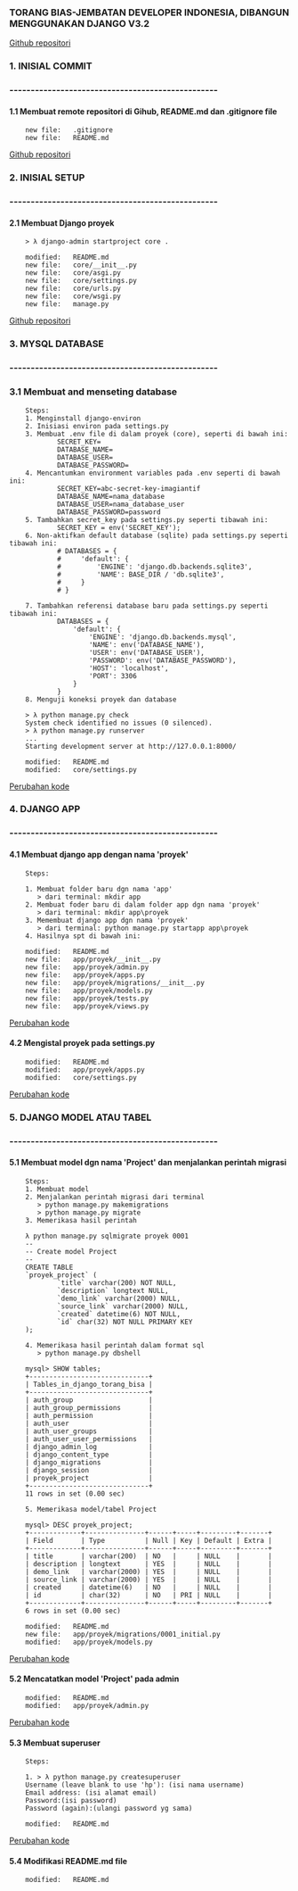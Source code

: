 ### TORANG BIAS-JEMBATAN DEVELOPER INDONESIA, DIBANGUN MENGGUNAKAN DJANGO V3.2


<a href="https://github.com/gurnitha/django-torang-bisa" target="_blank">Github repositori</a>


### 1. INISIAL COMMIT
### -------------------------------------------------


#### 1.1 Membuat remote repositori di Gihub, README.md dan .gitignore file

        new file:   .gitignore
        new file:   README.md

<a href="https://github.com/gurnitha/django-torang-bisa/commits/main" target="_blank">Github repositori</a>


### 2. INISIAL SETUP
### -------------------------------------------------


#### 2.1 Membuat Django proyek

        > λ django-admin startproject core .

        modified:   README.md
        new file:   core/__init__.py
        new file:   core/asgi.py
        new file:   core/settings.py
        new file:   core/urls.py
        new file:   core/wsgi.py
        new file:   manage.py

<a href="https://github.com/gurnitha/django-torang-bisa/commits/main" target="_blank" rel="noopener noreferrer">Github repositori</a>


### 3. MYSQL DATABASE
### -------------------------------------------------


### 3.1 Membuat and menseting database

        Steps:
        1. Menginstall django-environ
        2. Inisiasi environ pada settings.py 
        3. Membuat .env file di dalam proyek (core), seperti di bawah ini:
                SECRET_KEY=
                DATABASE_NAME=
                DATABASE_USER=
                DATABASE_PASSWORD=
        4. Mencantumkan environment variables pada .env seperti di bawah ini:
                SECRET_KEY=abc-secret-key-imagiantif
                DATABASE_NAME=nama_database
                DATABASE_USER=nama_database_user
                DATABASE_PASSWORD=password
        5. Tambahkan secret_key pada settings.py seperti tibawah ini:
                SECRET_KEY = env('SECRET_KEY');
        6. Non-aktifkan default database (sqlite) pada settings.py seperti tibawah ini:
                # DATABASES = {
                #     'default': {
                #         'ENGINE': 'django.db.backends.sqlite3',
                #         'NAME': BASE_DIR / 'db.sqlite3',
                #     }
                # }

        7. Tambahkan referensi database baru pada settings.py seperti tibawah ini:
                DATABASES = {
                    'default': {
                        'ENGINE': 'django.db.backends.mysql',
                        'NAME': env('DATABASE_NAME'),
                        'USER': env('DATABASE_USER'),
                        'PASSWORD': env('DATABASE_PASSWORD'),
                        'HOST': 'localhost',
                        'PORT': 3306
                    }
                }
        8. Menguji koneksi proyek dan database

        > λ python manage.py check
        System check identified no issues (0 silenced).
        > λ python manage.py runserver
        ...
        Starting development server at http://127.0.0.1:8000/

        modified:   README.md
        modified:   core/settings.py

<a href="https://github.com/gurnitha/django-torang-bisa/commit/ba06979cf35628726f0f1feca15a95811755ad05" target="_blank" rel="noopener noreferrer">Perubahan kode</a>


### 4. DJANGO APP
### -------------------------------------------------


#### 4.1 Membuat django app dengan nama 'proyek'

        Steps:

        1. Membuat folder baru dgn nama 'app'
           > dari terminal: mkdir app
        2. Membuat foder baru di dalam folder app dgn nama 'proyek'
           > dari terminal: mkdir app\proyek
        3. Memembuat django app dgn nama 'proyek'
           > dari terminal: python manage.py startapp app\proyek
        4. Hasilnya spt di bawah ini:

        modified:   README.md
        new file:   app/proyek/__init__.py
        new file:   app/proyek/admin.py
        new file:   app/proyek/apps.py
        new file:   app/proyek/migrations/__init__.py
        new file:   app/proyek/models.py
        new file:   app/proyek/tests.py
        new file:   app/proyek/views.py       

<a href="https://github.com/gurnitha/django-torang-bisa/commit/134ee3940b5dc1375525df4cc318326c4d462c6e" target="_blank" rel="noopener noreferrer">Perubahan kode</a>


#### 4.2 Mengistal proyek pada settings.py

        modified:   README.md
        modified:   app/proyek/apps.py
        modified:   core/settings.py

<a href="https://github.com/gurnitha/django-torang-bisa/commit/5d99f6cb698d4dc6b2e220f604c50119b4254e0b" target="_blank" rel="noopener noreferrer">Perubahan kode</a>


### 5. DJANGO MODEL ATAU TABEL
### -------------------------------------------------


#### 5.1 Membuat model dgn nama 'Project' dan menjalankan perintah migrasi

        Steps:
        1. Membuat model
        2. Menjalankan perintah migrasi dari terminal
           > python manage.py makemigrations
           > python manage.py migrate
        3. Memerikasa hasil perintah

        λ python manage.py sqlmigrate proyek 0001
        --
        -- Create model Project
        --
        CREATE TABLE 
        `proyek_project` (
                `title` varchar(200) NOT NULL, 
                `description` longtext NULL, 
                `demo_link` varchar(2000) NULL, 
                `source_link` varchar(2000) NULL, 
                `created` datetime(6) NOT NULL, 
                `id` char(32) NOT NULL PRIMARY KEY
        ); 

        4. Memerikasa hasil perintah dalam format sql        
           > python manage.py dbshell 

        mysql> SHOW tables;
        +------------------------------+
        | Tables_in_django_torang_bisa |
        +------------------------------+
        | auth_group                   |
        | auth_group_permissions       |
        | auth_permission              |
        | auth_user                    |
        | auth_user_groups             |
        | auth_user_user_permissions   |
        | django_admin_log             |
        | django_content_type          |
        | django_migrations            |
        | django_session               |
        | proyek_project               |
        +------------------------------+
        11 rows in set (0.00 sec)

        5. Memerikasa model/tabel Project

        mysql> DESC proyek_project;
        +-------------+---------------+------+-----+---------+-------+
        | Field       | Type          | Null | Key | Default | Extra |
        +-------------+---------------+------+-----+---------+-------+
        | title       | varchar(200)  | NO   |     | NULL    |       |
        | description | longtext      | YES  |     | NULL    |       |
        | demo_link   | varchar(2000) | YES  |     | NULL    |       |
        | source_link | varchar(2000) | YES  |     | NULL    |       |
        | created     | datetime(6)   | NO   |     | NULL    |       |
        | id          | char(32)      | NO   | PRI | NULL    |       |
        +-------------+---------------+------+-----+---------+-------+
        6 rows in set (0.00 sec)        

        modified:   README.md
        new file:   app/proyek/migrations/0001_initial.py
        modified:   app/proyek/models.py

<a href="https://github.com/gurnitha/django-torang-bisa/commit/145523945e2981d089ee2370c82029a223befabf" target="_blank" rel="noopener noreferrer">Perubahan kode</a>


#### 5.2 Mencatatkan model 'Project' pada admin

        modified:   README.md
        modified:   app/proyek/admin.py

<a href="https://github.com/gurnitha/django-torang-bisa/commit/316d7e08437c6042f1494cd85bd86a589a3748f5" target="_blank" rel="noopener noreferrer">Perubahan kode</a>


#### 5.3 Membuat superuser

        Steps:

        1. > λ python manage.py createsuperuser
        Username (leave blank to use 'hp'): (isi nama username)
        Email address: (isi alamat email)
        Password:(isi password)
        Password (again):(ulangi password yg sama)

        modified:   README.md

<a href="https://github.com/gurnitha/django-torang-bisa/commit/73e4b53372c27180d99c201d21ed140f9a0572a1" target="_blank" rel="noopener noreferrer">Perubahan kode</a>


#### 5.4 Modifikasi README.md file

        modified:   README.md
















































































































































































































































































